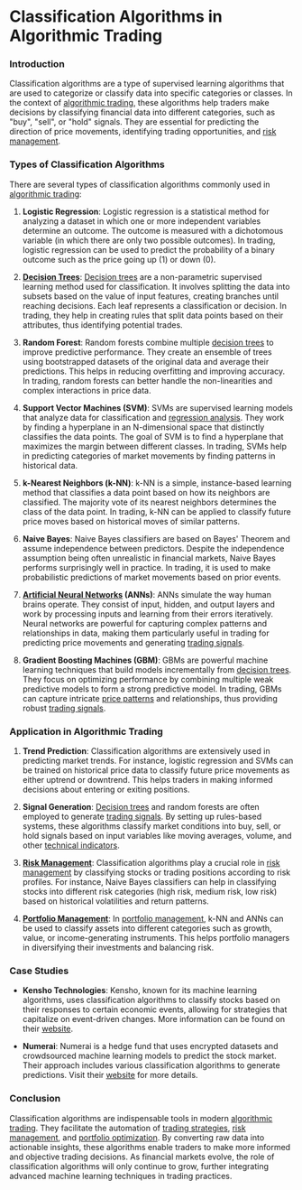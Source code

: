 # Classification Algorithms in Algorithmic Trading

### Introduction
Classification algorithms are a type of supervised learning algorithms that are used to categorize or classify data into specific categories or classes. In the context of [algorithmic trading](../a/algorithmic_trading.md), these algorithms help traders make decisions by classifying financial data into different categories, such as "buy", "sell", or "hold" signals. They are essential for predicting the direction of price movements, identifying trading opportunities, and [risk management](../r/risk_management.md).

### Types of Classification Algorithms

There are several types of classification algorithms commonly used in [algorithmic trading](../a/algorithmic_trading.md):

1. **Logistic Regression**:
   Logistic regression is a statistical method for analyzing a dataset in which one or more independent variables determine an outcome. The outcome is measured with a dichotomous variable (in which there are only two possible outcomes). In trading, logistic regression can be used to predict the probability of a binary outcome such as the price going up (1) or down (0).

2. **[Decision Trees](../d/decision_trees.md)**:
   [Decision trees](../d/decision_trees.md) are a non-parametric supervised learning method used for classification. It involves splitting the data into subsets based on the value of input features, creating branches until reaching decisions. Each leaf represents a classification or decision. In trading, they help in creating rules that split data points based on their attributes, thus identifying potential trades.

3. **Random Forest**:
   Random forests combine multiple [decision trees](../d/decision_trees.md) to improve predictive performance. They create an ensemble of trees using bootstrapped datasets of the original data and average their predictions. This helps in reducing overfitting and improving accuracy. In trading, random forests can better handle the non-linearities and complex interactions in price data.

4. **Support Vector Machines (SVM)**:
   SVMs are supervised learning models that analyze data for classification and [regression analysis](../r/regression_analysis.md). They work by finding a hyperplane in an N-dimensional space that distinctly classifies the data points. The goal of SVM is to find a hyperplane that maximizes the margin between different classes. In trading, SVMs help in predicting categories of market movements by finding patterns in historical data.

5. **k-Nearest Neighbors (k-NN)**:
   k-NN is a simple, instance-based learning method that classifies a data point based on how its neighbors are classified. The majority vote of its nearest neighbors determines the class of the data point. In trading, k-NN can be applied to classify future price moves based on historical moves of similar patterns.

6. **Naive Bayes**:
   Naive Bayes classifiers are based on Bayes' Theorem and assume independence between predictors. Despite the independence assumption being often unrealistic in financial markets, Naive Bayes performs surprisingly well in practice. In trading, it is used to make probabilistic predictions of market movements based on prior events.

7. **[Artificial Neural Networks](../a/artificial_neural_networks.md) (ANNs)**:
   ANNs simulate the way human brains operate. They consist of input, hidden, and output layers and work by processing inputs and learning from their errors iteratively. Neural networks are powerful for capturing complex patterns and relationships in data, making them particularly useful in trading for predicting price movements and generating [trading signals](../t/trading_signals.md).

8. **Gradient Boosting Machines (GBM)**:
   GBMs are powerful machine learning techniques that build models incrementally from [decision trees](../d/decision_trees.md). They focus on optimizing performance by combining multiple weak predictive models to form a strong predictive model. In trading, GBMs can capture intricate [price patterns](../p/price_patterns.md) and relationships, thus providing robust [trading signals](../t/trading_signals.md).

### Application in Algorithmic Trading

1. **Trend Prediction**:
   Classification algorithms are extensively used in predicting market trends. For instance, logistic regression and SVMs can be trained on historical price data to classify future price movements as either uptrend or downtrend. This helps traders in making informed decisions about entering or exiting positions.

2. **Signal Generation**:
   [Decision trees](../d/decision_trees.md) and random forests are often employed to generate [trading signals](../t/trading_signals.md). By setting up rules-based systems, these algorithms classify market conditions into buy, sell, or hold signals based on input variables like moving averages, volume, and other [technical indicators](../t/technical_indicators.md).

3. **[Risk Management](../r/risk_management.md)**:
   Classification algorithms play a crucial role in [risk management](../r/risk_management.md) by classifying stocks or trading positions according to risk profiles. For instance, Naive Bayes classifiers can help in classifying stocks into different risk categories (high risk, medium risk, low risk) based on historical volatilities and return patterns.

4. **[Portfolio Management](../p/portfolio_management.md)**:
   In [portfolio management](../p/portfolio_management.md), k-NN and ANNs can be used to classify assets into different categories such as growth, value, or income-generating instruments. This helps portfolio managers in diversifying their investments and balancing risk.

### Case Studies

- **Kensho Technologies**: Kensho, known for its machine learning algorithms, uses classification algorithms to classify stocks based on their responses to certain economic events, allowing for strategies that capitalize on event-driven changes. More information can be found on their [website](https://www.kensho.com).

- **Numerai**: Numerai is a hedge fund that uses encrypted datasets and crowdsourced machine learning models to predict the stock market. Their approach includes various classification algorithms to generate predictions. Visit their [website](https://numer.ai) for more details.

### Conclusion

Classification algorithms are indispensable tools in modern [algorithmic trading](../a/algorithmic_trading.md). They facilitate the automation of [trading strategies](../t/trading_strategies.md), [risk management](../r/risk_management.md), and [portfolio optimization](../p/portfolio_optimization.md). By converting raw data into actionable insights, these algorithms enable traders to make more informed and objective trading decisions. As financial markets evolve, the role of classification algorithms will only continue to grow, further integrating advanced machine learning techniques in trading practices.